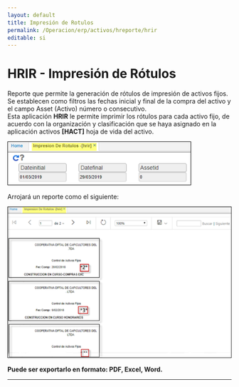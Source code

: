 ```yaml
---
layout: default
title: Impresión de Rotulos
permalink: /Operacion/erp/activos/hreporte/hrir
editable: si
---
```


# HRIR - Impresión de Rótulos

Reporte que permite la generación de rótulos de impresión de activos fijos.  
Se establecen como filtros las fechas inicial y final de la compra del activo y el campo Asset (Activo) número o consecutivo.  
Esta aplicación **HRIR** le permite imprimir los rótulos para cada activo fijo, de acuerdo con la organización y clasificación que se haya asignado en la aplicación activos **[HACT]** hoja de vida del activo.  


![](hrir1.png)  

Arrojará un reporte como el siguiente:  

![](hrir2.png)  

**Puede ser exportarlo en formato: PDF, Excel, Word.**  

********